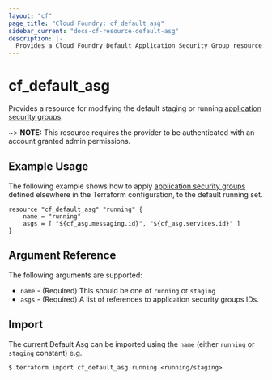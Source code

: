 ```yaml
---
layout: "cf"
page_title: "Cloud Foundry: cf_default_asg"
sidebar_current: "docs-cf-resource-default-asg"
description: |-
  Provides a Cloud Foundry Default Application Security Group resource.
---
```


# cf\_default\_asg

Provides a resource for modifying the default staging or running
[application security groups](https://docs.cloudfoundry.org/adminguide/app-sec-groups.html).

~> **NOTE:** This resource requires the provider to be authenticated with an account granted admin permissions.

## Example Usage

The following example shows how to apply [application security groups](/docs/providers/cloudfoundry/r/asg.html)
defined elsewhere in the Terraform configuration, to the default running set.  

```
resource "cf_default_asg" "running" {
    name = "running"
    asgs = [ "${cf_asg.messaging.id}", "${cf_asg.services.id}" ]
}
```

## Argument Reference

The following arguments are supported:

* `name` - (Required) This should be one of `running` or `staging`
* `asgs` - (Required) A list of references to application security groups IDs.

## Import

The current Default Asg can be imported using the `name` (either `running` or `staging` constant) e.g. 

```
$ terraform import cf_default_asg.running <running/staging>
```